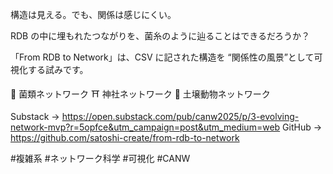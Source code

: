 構造は見える。でも、関係は感じにくい。

RDB の中に埋もれたつながりを、菌糸のように辿ることはできるだろうか？

「From RDB to Network」は、CSV に記された構造を
“関係性の風景”として可視化する試みです。

🍄 菌類ネットワーク
⛩ 神社ネットワーク
🐜 土壌動物ネットワーク

Substack → https://open.substack.com/pub/canw2025/p/3-evolving-network-mvp?r=5opfce&utm_campaign=post&utm_medium=web
GitHub → https://github.com/satoshi-create/from-rdb-to-network

#複雑系 #ネットワーク科学 #可視化 #CANW
